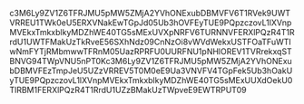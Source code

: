 c3M6Ly9ZV1Z6TFRJMU5pMW5ZMjA2YVhONExubDBMVFV6T1RVek9UWTVRREU1TWk0eU5ERXVNakEwTGpJd05Ub3hOVFEyTUE9PQpzczovL1lXVnpMVEkxTmkxblkyMDZhWE40TG5sMExUVXpNRFV6TURNNVFERXlPQzR4T1RrdU1UWTFMakUzTkRveE56SXhNdz09CnNzOi8vWVdWekxUSTFOaTFuWTIwNmFYTjRMbmwwTFRnM05UazRPRFU0UURFNU1pNHlOREV1TVRrekxqSTBNVG94TWpVNU5nPT0Kc3M6Ly9ZV1Z6TFRJMU5pMW5ZMjA2YVhONExubDBMVFEzTmpJeU5UZzVRREV5T0M0eE9Ua3VNVFV4TGpFek5Ub3hOakUyTUE9PQpzczovL1lXVnpMVEkxTmkxblkyMDZhWE40TG5sMExUUXdOekU0TlRBM1FERXlPQzR4T1RrdU1UZzBMakUzTWpveE9EWTRPUT09
